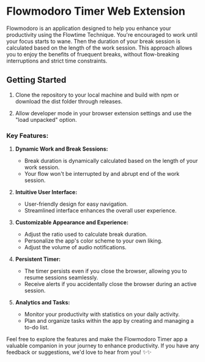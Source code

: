 # Flowmodoro Timer Web Extension

Flowmodoro is an application designed to help you enhance your productivity using the Flowtime Technique. You're encouraged to work until your focus starts to wane. Then the duration of your break session is calculated based on the length of the work session. This approach allows you to enjoy the benefits of fruequent breaks, without flow-breaking interruptions and strict time constraints.

## Getting Started

1. Clone the repository to your local machine and build with npm or download the dist folder through releases.

2. Allow developer mode in your browser extension settings and use the "load unpacked" option.

### Key Features:

1. **Dynamic Work and Break Sessions:**

    - Break duration is dynamically calculated based on the length of your work session.
    - Your flow won't be interrupted by and abrupt end of the work session.

2. **Intuitive User Interface:**

    - User-friendly design for easy navigation.
    - Streamlined interface enhances the overall user experience.

3. **Customizable Appearance and Experience:**

    - Adjust the ratio used to calculate break duration.
    - Personalize the app's color scheme to your own liking.
    - Adjust the volume of audio notifications.

4. **Persistent Timer:**

    - The timer persists even if you close the browser, allowing you to resume sessions seamlessly.
    - Receive alerts if you accidentally close the browser during an active session.

5. **Analytics and Tasks:**

    - Monitor your productivity with statistics on your daily activity.
    - Plan and organize tasks within the app by creating and managing a to-do list.

Feel free to explore the features and make the Flowmodoro Timer app a valuable companion in your journey to enhance productivity. If you have any feedback or suggestions, we'd love to hear from you! ✨✨
